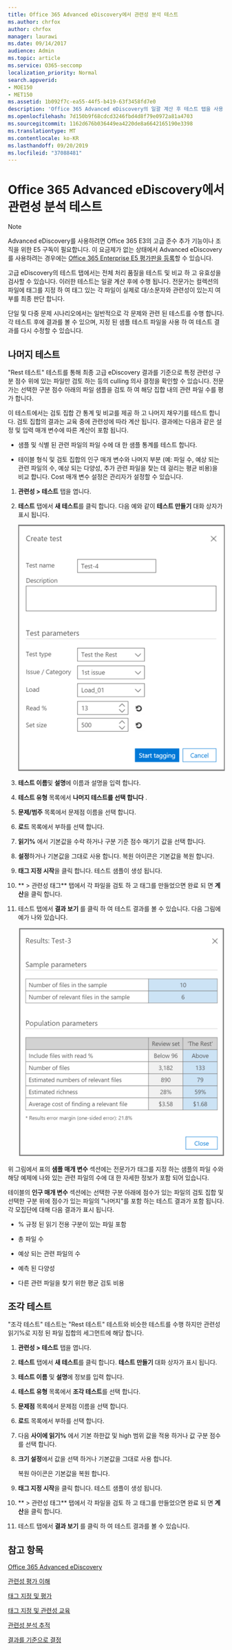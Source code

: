 ```yaml
---
title: Office 365 Advanced eDiscovery에서 관련성 분석 테스트
ms.author: chrfox
author: chrfox
manager: laurawi
ms.date: 09/14/2017
audience: Admin
ms.topic: article
ms.service: O365-seccomp
localization_priority: Normal
search.appverid:
- MOE150
- MET150
ms.assetid: 1b092f7c-ea55-44f5-b419-63f3458fd7e0
description: 'Office 365 Advanced eDiscovery의 일괄 계산 후 테스트 탭을 사용 하 여 전체 처리 품질을 테스트 및 비교 하 고 유효성 검사를 수행 하는 방법에 대해 알아봅니다.  '
ms.openlocfilehash: 7d150b9f68cdcd3246fbd4d8f79e0972a81a4703
ms.sourcegitcommit: 1162d676b036449ea4220de8a6642165190e3398
ms.translationtype: MT
ms.contentlocale: ko-KR
ms.lasthandoff: 09/20/2019
ms.locfileid: "37088481"
---
```

# <a name="test-relevance-analysis-in-office-365-advanced-ediscovery"></a>Office 365 Advanced eDiscovery에서 관련성 분석 테스트

> [!NOTE]
> Advanced eDiscovery를 사용하려면 Office 365 E3의 고급 준수 추가 기능이나 조직을 위한 E5 구독이 필요합니다. 이 요금제가 없는 상태에서 Advanced eDiscovery를 사용하려는 경우에는 [Office 365 Enterprise E5 평가판을 등록](https://go.microsoft.com/fwlink/p/?LinkID=698279)할 수 있습니다. 
  
고급 eDiscovery의 테스트 탭에서는 전체 처리 품질을 테스트 및 비교 하 고 유효성을 검사할 수 있습니다. 이러한 테스트는 일괄 계산 후에 수행 됩니다. 전문가는 컬렉션의 파일에 태그를 지정 하 여 태그 있는 각 파일이 실제로 대/소문자와 관련성이 있는지 여부를 최종 판단 합니다. 
  
단일 및 다중 문제 시나리오에서는 일반적으로 각 문제와 관련 된 테스트를 수행 합니다. 각 테스트 후에 결과를 볼 수 있으며, 지정 된 샘플 테스트 파일을 사용 하 여 테스트 결과를 다시 수정할 수 있습니다.
  
## <a name="testing-the-rest"></a>나머지 테스트

"Rest 테스트" 테스트를 통해 최종 고급 eDiscovery 결과를 기준으로 특정 관련성 구분 점수 위에 있는 파일만 검토 하는 등의 culling 의사 결정을 확인할 수 있습니다. 전문가는 선택한 구분 점수 아래의 파일 샘플을 검토 하 여 해당 집합 내의 관련 파일 수를 평가 합니다.
  
이 테스트에서는 검토 집합 간 통계 및 비교를 제공 하 고 나머지 채우기를 테스트 합니다. 검토 집합의 결과는 교육 중에 관련성에 따라 계산 됩니다. 결과에는 다음과 같은 설정 및 입력 매개 변수에 따른 계산이 포함 됩니다.
  
- 샘플 및 식별 된 관련 파일의 파일 수에 대 한 샘플 통계를 테스트 합니다. 
    
- 테이블 형식 및 검토 집합의 인구 매개 변수와 나머지 부분 (예: 파일 수, 예상 되는 관련 파일의 수, 예상 되는 다양성, 추가 관련 파일을 찾는 데 걸리는 평균 비용)을 비교 합니다. Cost 매개 변수 설정은 관리자가 설정할 수 있습니다.
    
1. **관련성 \> 테스트** 탭을 엽니다. 
    
2. **테스트** 탭에서 **새 테스트**를 클릭 합니다. 다음 예와 같이 **테스트 만들기** 대화 상자가 표시 됩니다. 
    
    ![나머지 결과 테스트 하는 관련성](media/46e6898a-f929-4fd0-88d9-6f91d04b6ce2.png)
  
3. **테스트 이름**및 **설명**에 이름과 설명을 입력 합니다.
    
4. **테스트 유형** 목록에서 **나머지 테스트를 선택 합니다** .
    
5. **문제/범주** 목록에서 문제점 이름을 선택 합니다. 
    
6. **로드** 목록에서 부하를 선택 합니다. 
    
7. **읽기%** 에서 기본값을 수락 하거나 구분 기준 점수 매기기 값을 선택 합니다. 
    
8. **설정**하거나 기본값을 그대로 사용 합니다. 복원 아이콘은 기본값을 복원 합니다.
    
9. **태그 지정 시작**을 클릭 합니다. 테스트 샘플이 생성 됩니다.
    
10. ** \> 관련성 태그** 탭에서 각 파일을 검토 하 고 태그를 만들었으면 완료 되 면 **계산**을 클릭 합니다.
    
11. 테스트 탭에서 **결과 보기** 를 클릭 하 여 테스트 결과를 볼 수 있습니다. 다음 그림에 예가 나와 있습니다. 
    
    ![나머지 결과 테스트 합니다.](media/b95744a9-047d-4c29-992d-04fa7e58e58a.png)
  
위 그림에서 표의 **샘플 매개 변수** 섹션에는 전문가가 태그를 지정 하는 샘플의 파일 수와 해당 예제에 나와 있는 관련 파일의 수에 대 한 자세한 정보가 포함 되어 있습니다. 
  
테이블의 **인구 매개 변수** 섹션에는 선택한 구분 아래에 점수가 있는 파일의 검토 집합 및 선택한 구분 위에 점수가 있는 파일의 "나머지"를 포함 하는 테스트 결과가 포함 됩니다. 각 모집단에 대해 다음 결과가 표시 됩니다. 
  
- % 규정 된 읽기 전용 구분이 있는 파일 포함
    
- 총 파일 수 
    
- 예상 되는 관련 파일의 수 
    
- 예측 된 다양성 
    
- 다른 관련 파일을 찾기 위한 평균 검토 비용
    
## <a name="testing-the-slice"></a>조각 테스트

"조각 테스트" 테스트는 "Rest 테스트" 테스트와 비슷한 테스트를 수행 하지만 관련성 읽기%로 지정 된 파일 집합의 세그먼트에 해당 합니다.
  
1. **관련성 \> 테스트** 탭을 엽니다. 
    
2. **테스트** 탭에서 **새 테스트**를 클릭 합니다. **테스트 만들기** 대화 상자가 표시 됩니다. 
    
3. **테스트 이름** 및 **설명**에 정보를 입력 합니다.
    
4. **테스트 유형** 목록에서 **조각 테스트**를 선택 합니다.
    
5. **문제점** 목록에서 문제점 이름을 선택 합니다. 
    
6. **로드** 목록에서 부하를 선택 합니다. 
    
7. 다음 **사이에 읽기%** 에서 기본 하한값 및 high 범위 값을 적용 하거나 값 구분 점수를 선택 합니다. 
    
8. **크기 설정**에서 값을 선택 하거나 기본값을 그대로 사용 합니다.
    
    복원 아이콘은 기본값을 복원 합니다.
    
9. **태그 지정 시작**을 클릭 합니다. 테스트 샘플이 생성 됩니다.
    
10. ** \> 관련성 태그** 탭에서 각 파일을 검토 하 고 태그를 만들었으면 완료 되 면 **계산**을 클릭 합니다. 
    
11. 테스트 탭에서 **결과 보기** 를 클릭 하 여 테스트 결과를 볼 수 있습니다. 
    
## <a name="see-also"></a>참고 항목

[Office 365 Advanced eDiscovery](office-365-advanced-ediscovery.md)
  
[관련성 평가 이해](assessment-in-relevance-in-advanced-ediscovery.md)
  
[태그 지정 및 평가](tagging-and-assessment-in-advanced-ediscovery.md)
  
[태그 지정 및 관련성 교육](tagging-and-relevance-training-in-advanced-ediscovery.md)
  
[관련성 분석 추적](track-relevance-analysis-in-advanced-ediscovery.md)
  
[결과를 기준으로 결정](decision-based-on-the-results-in-advanced-ediscovery.md)

